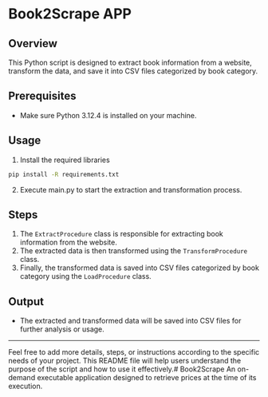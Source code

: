 # Book2Scrape APP

## Overview
This Python script is designed to extract book information from a website, transform the data, and save it into CSV files categorized by book category.

## Prerequisites
- Make sure Python 3.12.4 is installed on your machine.

## Usage
1. Install the required libraries
```cmd
pip install -R requirements.txt
```

2. Execute main.py to start the extraction and transformation process.

## Steps
1. The `ExtractProcedure` class is responsible for extracting book information from the website.
2. The extracted data is then transformed using the `TransformProcedure` class.
3. Finally, the transformed data is saved into CSV files categorized by book category using the `LoadProcedure` class.

## Output
- The extracted and transformed data will be saved into CSV files for further analysis or usage.

---

Feel free to add more details, steps, or instructions according to the specific needs of your project. This README file will help users understand the purpose of the script and how to use it effectively.# Book2Scrape
An on-demand executable application designed to retrieve prices at the time of its execution.
